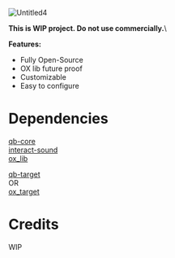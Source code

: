![Untitled4](https://github.com/planeklm/razed-cryptomining/assets/91488137/81076c14-0491-4c4d-aa5d-a82589b54d04)

**This is WIP project. Do not use commercially.**\

**Features:**

* Fully Open-Source
* OX lib future proof
* Customizable
* Easy to configure

# Dependencies
[qb-core](https://github.com/qbcore-framework/qb-core)\
[interact-sound](https://github.com/qbcore-framework/interact-sound)\
[ox_lib](https://github.com/overextended/ox_lib)

[qb-target](https://github.com/qbcore-framework/qb-target)\
OR\
[ox_target](https://github.com/overextended/ox_target)

# Credits
WIP
